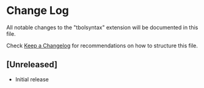 # Change Log

All notable changes to the "tbolsyntax" extension will be documented in this file.

Check [Keep a Changelog](http://keepachangelog.com/) for recommendations on how to structure this file.

## [Unreleased]

- Initial release